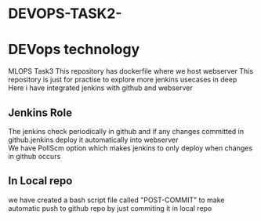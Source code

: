 # DEVOPS-TASK2-
<h1>DEVops technology</h1>

MLOPS Task3
This repository has dockerfile where we host webserver
This repository is just for practise to explore more jenkins usecases in deep<br>
Here i have integrated jenkins with github and webserver<br>

<h2>Jenkins Role</h2>
The jenkins check periodically in github and if any changes committed in github.jenkins deploy it automatically into webserver<br>
We have PollScm option which makes jenkins to only deploy when changes in github occurs

<h2>In Local repo</h2>
we have created a bash script file called "POST-COMMIT" to make automatic push to github repo by just  commiting it in local repo  
